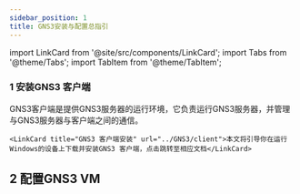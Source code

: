 ```yaml
---
sidebar_position: 1
title: GNS3安装与配置总指引
---
```

import LinkCard from '@site/src/components/LinkCard';
import Tabs from '@theme/Tabs';
import TabItem from '@theme/TabItem';

### 1 安装GNS3 客户端

  GNS3客户端是提供GNS3服务器的运行环境，它负责运行GNS3服务器，并管理与GNS3服务器与客户端之间的通信。


    <LinkCard title="GNS3 客户端安装" url="../GNS3/client">本文将引导你在运行Windows的设备上下载并安装GNS3 客户端，点击跳转至相应文档</LinkCard>



## 2  配置GNS3 VM

